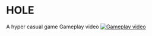 # HOLE
 A hyper casual game
 Gameplay video
[![Gameplay video](https://img.youtube.com/vi/0JOAizLrxMA)](https://www.youtube.com/watch?v=0JOAizLrxMA&feature=youtu.be)
